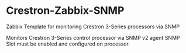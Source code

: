 # Crestron-Zabbix-SNMP
Zabbix Template for monitoring Crestron 3-Series processors via SNMP

Monitors Crestron 3-Series control processor via SNMP v2 agent
SNMP Slot must be enabled and configured on processor.
